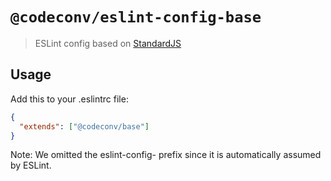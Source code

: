 # `@codeconv/eslint-config-base`

> ESLint config based on [StandardJS](https://standardjs.com/)

## Usage

Add this to your .eslintrc file:

```json
{
  "extends": ["@codeconv/base"]
}
```

Note: We omitted the eslint-config- prefix since it is automatically assumed by ESLint.
